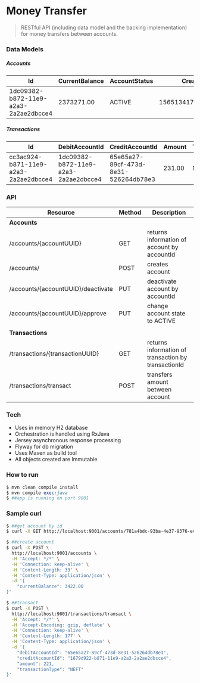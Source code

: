 # Money Transfer
> RESTful API (including data model and the backing implementation) for
money transfers between accounts.

### Data Models
##### Accounts
| Id | CurrentBalance | AccountStatus | CreatedAt |
| ------ | ------ | -------| ------ |
| 1dc09382-b872-11e9-a2a3-2a2ae2dbcce4 | 2373271.00 | ACTIVE | 1565134179.297000000 |

##### Transactions
| Id | DebitAccountId | CreditAccountId | Amount | TransactionType | CreatedAt |
| ------ | ------ | -------| ------ | ------ | ------ |
| cc3ac924-b871-11e9-a2a3-2a2ae2dbcce4 | 1dc09382-b872-11e9-a2a3-2a2ae2dbcce4 | 65e65a27-89cf-473d-8e31-526264db78e3 | 231.00 | NEFT | 1565134179.297000000 |


### API
| Resource | Method | Description |
| ----- | ----- | ------ |
| **Accounts** |   |   |
| /accounts/{accountUUID} | GET | returns information of account by accountId |
| /accounts/ | POST | creates account |
| /accounts/{accountUUID}/deactivate | PUT | deactivate account by accountId |
| /accounts/{accountUUID}/approve | PUT | change account state to ACTIVE |
|   |   |   |
| **Transactions** |   |   |
| /transactions/{transactionUUID} | GET | returns information of transaction by transactionId |
| /transactions/transact | POST | transfers amount between account |

### Tech
  - Uses in memory H2 database
  - Orchestration is handled using RxJava
  - Jersey asynchronous response processing
  - Flyway for db migration
  - Uses Maven as build tool
  - All objects created are Immutable
 
### How to run
```ruby
$ mvn clean compile install
$ mvn compile exec:java
$ ##app is running on port 9001
```

### Sample curl
```sh
$ ##get account by id
$ curl -X GET http://localhost:9001/accounts/781a4bdc-93ba-4e37-9376-ecdc315ea352 
```
```sh
$ ##create account
$ curl -X POST \
  http://localhost:9001/accounts \
  -H 'Accept: */*' \
  -H 'Connection: keep-alive' \
  -H 'Content-Length: 33' \
  -H 'Content-Type: application/json' \
  -d '{
    "currentBalance": 3422.00
}'
```
```sh
$ ##transact
$ curl -X POST \
  http://localhost:9001/transactions/transact \
  -H 'Accept: */*' \
  -H 'Accept-Encoding: gzip, deflate' \
  -H 'Connection: keep-alive' \
  -H 'Content-Length: 177' \
  -H 'Content-Type: application/json' \
  -d '{
    "debitAccountId": "65e65a27-89cf-473d-8e31-526264db78e3",
    "creditAccountId": "1679d922-b871-11e9-a2a3-2a2ae2dbcce4",
    "amount": 221,
    "transactionType": "NEFT"
}'
```
